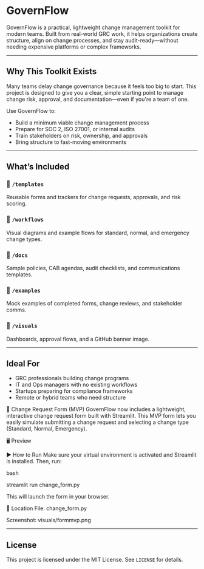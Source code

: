 # GovernFlow

GovernFlow is a practical, lightweight change management toolkit for modern teams. Built from real-world GRC work, it helps organizations create structure, align on change processes, and stay audit-ready—without needing expensive platforms or complex frameworks.

---

## Why This Toolkit Exists

Many teams delay change governance because it feels too big to start. This project is designed to give you a clear, simple starting point to manage change risk, approval, and documentation—even if you're a team of one.

Use GovernFlow to:
- Build a minimum viable change management process
- Prepare for SOC 2, ISO 27001, or internal audits
- Train stakeholders on risk, ownership, and approvals
- Bring structure to fast-moving environments

---

## What’s Included

### 📁 `/templates`
Reusable forms and trackers for change requests, approvals, and risk scoring.

### 📁 `/workflows`
Visual diagrams and example flows for standard, normal, and emergency change types.

### 📁 `/docs`
Sample policies, CAB agendas, audit checklists, and communications templates.

### 📁 `/examples`
Mock examples of completed forms, change reviews, and stakeholder comms.

### 📁 `/visuals`
Dashboards, approval flows, and a GitHub banner image.

---

## Ideal For

- GRC professionals building change programs
- IT and Ops managers with no existing workflows
- Startups preparing for compliance frameworks
- Remote or hybrid teams who need structure

🚀 Change Request Form (MVP)
GovernFlow now includes a lightweight, interactive change request form built with Streamlit. This MVP form lets you easily simulate submitting a change request and selecting a change type (Standard, Normal, Emergency).

🖥️ Preview


▶️ How to Run
Make sure your virtual environment is activated and Streamlit is installed. Then, run:

bash

streamlit run change_form.py

This will launch the form in your browser.

📁 Location
File: change_form.py

Screenshot: visuals/formmvp.png

---

## License

This project is licensed under the MIT License. See `LICENSE` for details.
